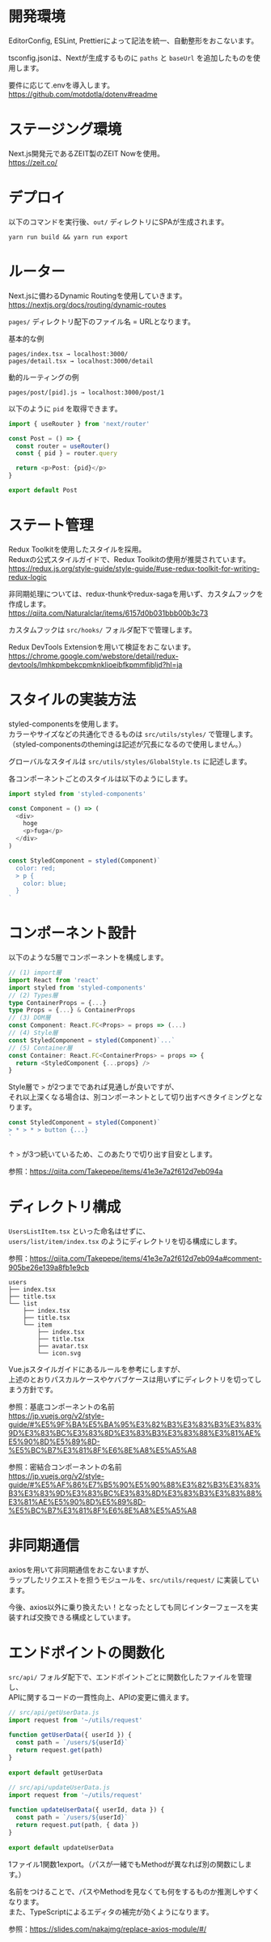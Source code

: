 # 開発環境

EditorConfig, ESLint, Prettierによって記法を統一、自動整形をおこないます。

tsconfig.jsonは、Nextが生成するものに `paths` と `baseUrl` を追加したものを使用します。

要件に応じて.envを導入します。  
https://github.com/motdotla/dotenv#readme

# ステージング環境
Next.js開発元であるZEIT製のZEIT Nowを使用。  
https://zeit.co/

# デプロイ

以下のコマンドを実行後、`out/` ディレクトリにSPAが生成されます。
```
yarn run build && yarn run export
```

# ルーター

Next.jsに備わるDynamic Routingを使用していきます。  
https://nextjs.org/docs/routing/dynamic-routes

`pages/` ディレクトリ配下のファイル名 = URLとなります。

基本的な例

```
pages/index.tsx → localhost:3000/
pages/detail.tsx → localhost:3000/detail
```

動的ルーティングの例

```
pages/post/[pid].js → localhost:3000/post/1
```

以下のように `pid` を取得できます。

```typescript
import { useRouter } from 'next/router'

const Post = () => {
  const router = useRouter()
  const { pid } = router.query

  return <p>Post: {pid}</p>
}

export default Post
```


# ステート管理

Redux Toolkitを使用したスタイルを採用。  
Reduxの公式スタイルガイドで、Redux Toolkitの使用が推奨されています。  
https://redux.js.org/style-guide/style-guide/#use-redux-toolkit-for-writing-redux-logic

非同期処理については、redux-thunkやredux-sagaを用いず、カスタムフックを作成します。  
https://qiita.com/Naturalclar/items/6157d0b031bbb00b3c73

カスタムフックは `src/hooks/` フォルダ配下で管理します。

Redux DevTools Extensionを用いて検証をおこないます。
https://chrome.google.com/webstore/detail/redux-devtools/lmhkpmbekcpmknklioeibfkpmmfibljd?hl=ja

# スタイルの実装方法

styled-componentsを使用します。  
カラーやサイズなどの共通化できるものは `src/utils/styles/` で管理します。  
（styled-componentsのthemingは記述が冗長になるので使用しません。）

グローバルなスタイルは `src/utils/styles/GlobalStyle.ts` に記述します。

各コンポーネントごとのスタイルは以下のようにします。

```typescript
import styled from 'styled-components'

const Component = () => (
  <div>
    hoge
    <p>fuga</p>
  </div>
)

const StyledComponent = styled(Component)`
  color: red;
  > p {
    color: blue;
  }
`
```

# コンポーネント設計

以下のような5層でコンポーネントを構成します。

```typescript
// (1) import層
import React from 'react'
import styled from 'styled-components'
// (2) Types層
type ContainerProps = {...}
type Props = {...} & ContainerProps
// (3) DOM層
const Component: React.FC<Props> = props => (...)
// (4) Style層
const StyledComponent = styled(Component)`...`
// (5) Container層
const Container: React.FC<ContainerProps> = props => {
  return <StyledComponent {...props} />
}
```

Style層で `>` が2つまでであれば見通しが良いですが、  
それ以上深くなる場合は、別コンポーネントとして切り出すべきタイミングとなります。

```typescript
const StyledComponent = styled(Component)`
> * > * > button {...}
`
```
↑ `>` が3つ続いているため、このあたりで切り出す目安とします。

参照：https://qiita.com/Takepepe/items/41e3e7a2f612d7eb094a

# ディレクトリ構成

`UsersListItem.tsx` といった命名はせずに、  
`users/list/item/index.tsx` のようにディレクトリを切る構成にします。  

参照：https://qiita.com/Takepepe/items/41e3e7a2f612d7eb094a#comment-905be26e139a8fb1e9cb

```
users
├── index.tsx
├── title.tsx
└── list
    ├── index.tsx
    ├── title.tsx
    └── item
        ├── index.tsx
        ├── title.tsx
        ├── avatar.tsx
        └── icon.svg
```

Vue.jsスタイルガイドにあるルールを参考にしますが、  
上述のとおりパスカルケースやケバブケースは用いずにディレクトリを切ってしまう方針です。

参照：基底コンポーネントの名前  
https://jp.vuejs.org/v2/style-guide/#%E5%9F%BA%E5%BA%95%E3%82%B3%E3%83%B3%E3%83%9D%E3%83%BC%E3%83%8D%E3%83%B3%E3%83%88%E3%81%AE%E5%90%8D%E5%89%8D-%E5%BC%B7%E3%81%8F%E6%8E%A8%E5%A5%A8

参照：密結合コンポーネントの名前  
https://jp.vuejs.org/v2/style-guide/#%E5%AF%86%E7%B5%90%E5%90%88%E3%82%B3%E3%83%B3%E3%83%9D%E3%83%BC%E3%83%8D%E3%83%B3%E3%83%88%E3%81%AE%E5%90%8D%E5%89%8D-%E5%BC%B7%E3%81%8F%E6%8E%A8%E5%A5%A8

# 非同期通信

axiosを用いて非同期通信をおこないますが、  
ラップしたリクエストを担うモジュールを、`src/utils/request/` に実装しています。

今後、axios以外に乗り換えたい！となったとしても同じインターフェースを実装すれば交換できる構成としています。

# エンドポイントの関数化

`src/api/` フォルダ配下で、エンドポイントごとに関数化したファイルを管理し、  
APIに関するコードの一貫性向上、APIの変更に備えます。

```typescript
// src/api/getUserData.js
import request from '~/utils/request'
 
function getUserData({ userId }) {
  const path = `/users/${userId}`
  return request.get(path)
}
 
export default getUserData
```

```typescript
// src/api/updateUserData.js
import request from '~/utils/request'
 
function updateUserData({ userId, data }) {
  const path = `/users/${userId}`
  return request.put(path, { data })
}
 
export default updateUserData
```

1ファイル1関数1export。（パスが一緒でもMethodが異なれば別の関数にします。）

名前をつけることで、パスやMethodを見なくても何をするものか推測しやすくなります。  
また、TypeScriptによるエディタの補完が効くようになります。

参照：https://slides.com/nakajmg/replace-axios-module/#/
